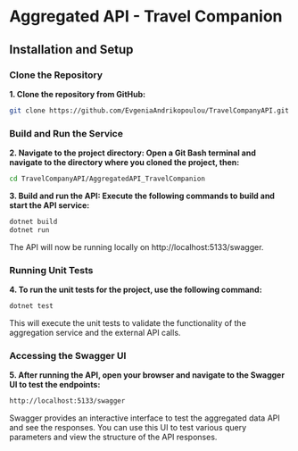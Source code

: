 # Aggregated API - Travel Companion

## Installation and Setup

### Clone the Repository

**1. Clone the repository from GitHub:**

   ```bash
   git clone https://github.com/EvgeniaAndrikopoulou/TravelCompanyAPI.git
```
### Build and Run the Service

**2. Navigate to the project directory: Open a Git Bash terminal and navigate to the directory where you cloned the project, then:**

```bash
cd TravelCompanyAPI/AggregatedAPI_TravelCompanion
```

**3. Build and run the API: Execute the following commands to build and start the API service:**

```bash
dotnet build
dotnet run
```
The API will now be running locally on http://localhost:5133/swagger.

### Running Unit Tests

**4. To run the unit tests for the project, use the following command:**

```bash
dotnet test
```
This will execute the unit tests to validate the functionality of the aggregation service and the external API calls.

### Accessing the Swagger UI

**5. After running the API, open your browser and navigate to the Swagger UI to test the endpoints:**

```bash
http://localhost:5133/swagger
```
Swagger provides an interactive interface to test the aggregated data API and see the responses. You can use this UI to test various query parameters and view the structure of the API responses.




